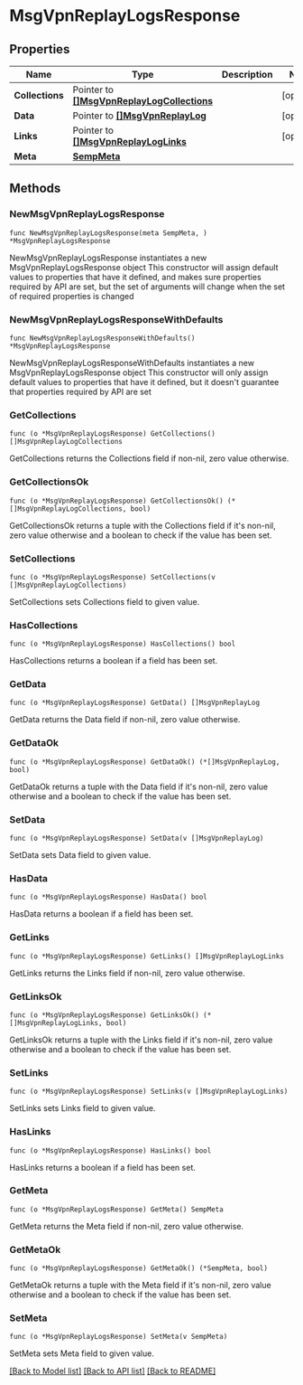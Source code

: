 # MsgVpnReplayLogsResponse

## Properties

Name | Type | Description | Notes
------------ | ------------- | ------------- | -------------
**Collections** | Pointer to [**[]MsgVpnReplayLogCollections**](MsgVpnReplayLogCollections.md) |  | [optional] 
**Data** | Pointer to [**[]MsgVpnReplayLog**](MsgVpnReplayLog.md) |  | [optional] 
**Links** | Pointer to [**[]MsgVpnReplayLogLinks**](MsgVpnReplayLogLinks.md) |  | [optional] 
**Meta** | [**SempMeta**](SempMeta.md) |  | 

## Methods

### NewMsgVpnReplayLogsResponse

`func NewMsgVpnReplayLogsResponse(meta SempMeta, ) *MsgVpnReplayLogsResponse`

NewMsgVpnReplayLogsResponse instantiates a new MsgVpnReplayLogsResponse object
This constructor will assign default values to properties that have it defined,
and makes sure properties required by API are set, but the set of arguments
will change when the set of required properties is changed

### NewMsgVpnReplayLogsResponseWithDefaults

`func NewMsgVpnReplayLogsResponseWithDefaults() *MsgVpnReplayLogsResponse`

NewMsgVpnReplayLogsResponseWithDefaults instantiates a new MsgVpnReplayLogsResponse object
This constructor will only assign default values to properties that have it defined,
but it doesn't guarantee that properties required by API are set

### GetCollections

`func (o *MsgVpnReplayLogsResponse) GetCollections() []MsgVpnReplayLogCollections`

GetCollections returns the Collections field if non-nil, zero value otherwise.

### GetCollectionsOk

`func (o *MsgVpnReplayLogsResponse) GetCollectionsOk() (*[]MsgVpnReplayLogCollections, bool)`

GetCollectionsOk returns a tuple with the Collections field if it's non-nil, zero value otherwise
and a boolean to check if the value has been set.

### SetCollections

`func (o *MsgVpnReplayLogsResponse) SetCollections(v []MsgVpnReplayLogCollections)`

SetCollections sets Collections field to given value.

### HasCollections

`func (o *MsgVpnReplayLogsResponse) HasCollections() bool`

HasCollections returns a boolean if a field has been set.

### GetData

`func (o *MsgVpnReplayLogsResponse) GetData() []MsgVpnReplayLog`

GetData returns the Data field if non-nil, zero value otherwise.

### GetDataOk

`func (o *MsgVpnReplayLogsResponse) GetDataOk() (*[]MsgVpnReplayLog, bool)`

GetDataOk returns a tuple with the Data field if it's non-nil, zero value otherwise
and a boolean to check if the value has been set.

### SetData

`func (o *MsgVpnReplayLogsResponse) SetData(v []MsgVpnReplayLog)`

SetData sets Data field to given value.

### HasData

`func (o *MsgVpnReplayLogsResponse) HasData() bool`

HasData returns a boolean if a field has been set.

### GetLinks

`func (o *MsgVpnReplayLogsResponse) GetLinks() []MsgVpnReplayLogLinks`

GetLinks returns the Links field if non-nil, zero value otherwise.

### GetLinksOk

`func (o *MsgVpnReplayLogsResponse) GetLinksOk() (*[]MsgVpnReplayLogLinks, bool)`

GetLinksOk returns a tuple with the Links field if it's non-nil, zero value otherwise
and a boolean to check if the value has been set.

### SetLinks

`func (o *MsgVpnReplayLogsResponse) SetLinks(v []MsgVpnReplayLogLinks)`

SetLinks sets Links field to given value.

### HasLinks

`func (o *MsgVpnReplayLogsResponse) HasLinks() bool`

HasLinks returns a boolean if a field has been set.

### GetMeta

`func (o *MsgVpnReplayLogsResponse) GetMeta() SempMeta`

GetMeta returns the Meta field if non-nil, zero value otherwise.

### GetMetaOk

`func (o *MsgVpnReplayLogsResponse) GetMetaOk() (*SempMeta, bool)`

GetMetaOk returns a tuple with the Meta field if it's non-nil, zero value otherwise
and a boolean to check if the value has been set.

### SetMeta

`func (o *MsgVpnReplayLogsResponse) SetMeta(v SempMeta)`

SetMeta sets Meta field to given value.



[[Back to Model list]](../README.md#documentation-for-models) [[Back to API list]](../README.md#documentation-for-api-endpoints) [[Back to README]](../README.md)


